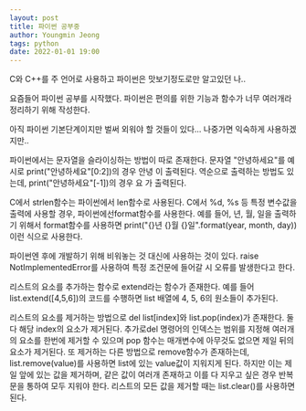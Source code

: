 ```yaml
---
layout: post
title: 파이썬 공부중
author: Youngmin Jeong
tags: python
date: 2022-01-01 19:00
---
```

C와 C++를 주 언어로 사용하고 파이썬은 맛보기정도로만 알고있던 나.. 

요즘들어 파이썬 공부를 시작했다.
파이썬은 편의를 위한 기능과 함수가 너무 여러개라 정리하기 위해 작성한다.

아직 파이썬 기본단계이지만 벌써 외워야 할 것들이 있다...
나중가면 익숙하게 사용하겠지만..

파이썬에서는 문자열을 슬라이싱하는 방법이 따로 존재한다.
문자열 "안녕하세요"를 예시로 print("안녕하세요"[0:2])의 경우 안녕 이 출력된다.
역순으로 출력하는 방법도 있는데, print("안녕하세요"[-1])의 경우 요 가 출력된다.

C에서 strlen함수는 파이썬에서 len함수로 사용된다.
C에서 %d, %s 등 특정 변수값을 출력에 사용할 경우, 파이썬에선format함수를 
사용한다.
예를 들어, 년, 월, 일을 출력하기 위해서 format함수를 사용하면
print("{}년 {}월 {}일".format(year, month, day)) 이런 식으로 사용한다.

파이썬엔 후에 개발하기 위해 비워놓는 것 대신에 사용하는 것이 있다. 
raise NotImplementedError를 사용하여 특정 조건문에 들어갈 시 오류를 발생한다고 한다.

리스트의 요소를 추가하는 함수로 extend라는 함수가 존재한다. 예를 들어 list.extend([4,5,6])의 코드를 수행하면 list 배열에 4, 5, 6의 원소들이 추가된다.

리스트의 요소를 제거하는 방법으로 del list[index]와 list.pop(index)가 존재한다.
둘 다 해당 index의 요소가 제거된다. 추가로del 명령어의 인덱스는 범위를 지정해 여러개의 요소를 한번에 제거할 수 있으며 pop 함수는 매개변수에 아무것도 없으면 제일 뒤의 요소가 제거된다.
또 제거하는 다른 방법으로 remove함수가 존재하는데, list.remove(value)를 사용하면 list에 있는 value값이 지워지게 된다. 하지만 이는 제일 앞에 있는 값을 제거하며, 같은 값이 여러개 존재하고 이를 다 지우고 싶은 경우 반복문을 통하여 모두 지워야 한다.
리스트의 모든 값을 제거할 때는 list.clear()를 사용하면 된다.

